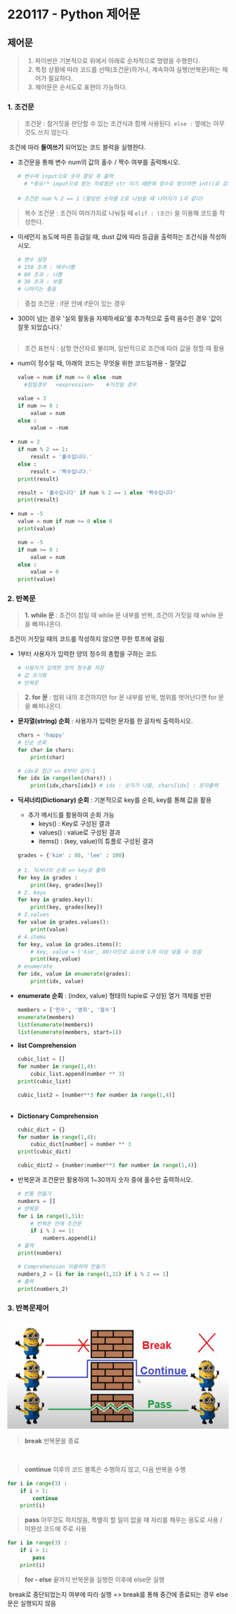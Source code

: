 # 220117 - Python 제어문

## 제어문

> 1. 파이썬은 기본적으로 위에서 아래로 순차적으로 명령을 수행한다.
> 2. 특정 상황에 따라 코드를 선택(조건문)하거나, 계속하여 실행(반복문)하는 제어가 필요하다.
> 3. 제어문은 순서도로 표현이 가능하다.



### 1. 조건문

> 조건문 : 참거짓을 판단할 수 있는 조건식과 함께 사용된다. `else :` 옆에는 아무것도 쓰지 않는다.

​	조건에 따라 **들여쓰기** 되어있는 코드 블럭을 실행한다.

- 조건문을 통해 변수 num의 값의 홀수 / 짝수 여부를 출력해시오.

  ```python
  # 변수에 input으로 숫자 할당 후 출력
  	# *중요!* input으로 받는 자료형은 str 이기 때문에 정수로 받으려면 int()로 감싸줘야한다.
      
  # 조건문 num % 2 == 1 (할당된 숫자를 2로 나눴을 때 나머지가 1과 같다)
  
  ```



> 복수 조건문 : 조건이 여러가지로 나눠질 때 `elif : (조건)` 을 이용해 코드를 작성한다.

- 미세먼지 농도에 따른 등급일 때, dust 값에 따라 등급을 출력하는 조건식을 작성하시오.

  ```python
  # 변수 설정
  # 150 초과 : 매우나쁨
  # 80 초과 : 나쁨
  # 30 초과 : 보통
  # 나머지는 좋음
  ```



> 중첩 조건문 : if문 안에 if문이 있는 경우

- 300이 넘는 경우 '실외 활동을 자제하세요'를 추가적으로 출력 음수인 경우 '값이 잘못 되었습니다.'

  ```python
  ```



> 조건 표현식 : 삼항 연산자로 불리며, 일반적으로 조건에 따라 값을 정할 때 활용

- num이 정수일 때, 아래의 코드는 무엇을 위한 코드일까용 - 절댓값

  ```python
  value = num if num >= 0 else -num
  	#참일경우 	<expression>	#거짓일 경우
  ```

  ```python
  value = 3
  if num >= 0 :
      value = num
  else :
      value = -num
  ```

  

- ```python
  num = 2
  if num % 2 == 1: 
      result = '홀수입니다.'
  else :
      result = '짝수입니다.'
  print(result)
  ```

  ```python
  result = '홀수입니다' if num % 2 == 1 else '짝수입니다'
  print(result)
  ```



- ```python
  num = -5
  value = num if num >= 0 else 0
  print(value)
  ```

  ```python
  num = -5
  if num >= 0 :
      value = num
  else :
      value = 0
  print(value)
  ```



### 2. 반복문

>  **1. while 문** : 조건이 참일 때 while 문 내부를 반복, 조건이 거짓일 때 while 문을 빠져나온다.

​					조건이 거짓일 때의 코드를 작성하지 않으면 무한 루프에 걸림

- 1부터 사용자가 입력한 양의 정수의 총합을 구하는 코드

  ```python
  # 사용자가 입력한 양의 정수를 저장
  # 값 초기화
  # 반복문
  ```



>  **2. for 문** : 범위 내의 조건까지만 for 문 내부를 반복, 범위를 벗어난다면 for 문을 빠져나온다.

- **문자열(string) 순회** : 사용자가 입력한 문자를 한 글자씩 출력하시오.

  ```python
  chars = 'happy' 
  # 단순 순회
  for char in chars:
      print(char)
  ```

  ```python
  # idx로 접근 => 0부터 길이-1
  for idx in range(len(chars)) :
      print(idx,chars[idx]) # idx : 숫자가 나옴, chars[idx] : 문자출력
  ```

  

- **딕셔너리(Dictionary) 순회** : 기본적으로 key를 순회, key를 통해 값을 활용

  - 추가 메서드를 활용하여 순회 가능
    - keys() : Key로 구성된 결과
    - values() : value로 구성된 결과
    - items() : (key, value)의 튜플로 구성된 결과

  ```python
  grades = {'kim' : 80, 'lee' : 100}
  
  # 1. 딕셔너리 순회 => key로 출력
  for key in grades :
      print(key, grades[key])
  # 2. keys
  for key in grades.key():
      print(key, grades[key])
  # 3.values
  for value in grades.values():
      print(value)
  # 4.items
  for key, value in grades.items():
      # key, value = ('kim', 80)이므로 요소에 1개 이상 넣을 수 있음
      print(key,value)
  # enumerate
  for idx, value in enumerate(grades):
      print(idx, value)
  ```



- **enumerate 순회** : (index, value) 형태의 tuple로 구성된 열거 객체를 반환

  ```python
  members = ['민수', '영희', '철수']
  enumerate(members)
  list(enumerate(members))
  list(enumerate(members, start=1))
  ```

  

- **list Comprehension**

  ```python
  cubic_list = []
  for number in range(1,4):
      cubic_list.append(number ** 3)
  print(cubic_list)
  ```

  ```py
  cubic_list2 = [number**3 for number in range(1,4)]



- **Dictionary Comprehension**

  ```python
  cubic_dict = {}
  for number in range(1,4):
      cubic_dict[number] = number ** 3
  print(cubic_dict)
  ```

  ```python
  cubic_dict2 = {number:number**3 for number in range(1,4)}
  ```

  

- 반복문과 조건문만 활용하여 1~30까지 숫자 중에 홀수만 출력하시오.

  ```python
  # 빈통 만들기
  numbers = []
  # 반복문
  for i in range(1,31):
      # 반복문 안에 조건문
      if i % 2 == 1:
          numbers.append(i)
  # 출력
  print(numbers)
  ```

  ```python
  # Comprehension 이용하여 만들기
  numbers_2 = [i for in range(1,31) if i % 2 == 1]
  # 출력
  print(numbers_2)
  ```



### 3. 반복문제어

   ![image-20220117155126591](220117%20-%20Python%20%EC%A0%9C%EC%96%B4%EB%AC%B8.assets/image-20220117155126591.png)

> **break** 반복문을 종료

​	

> **continue** 이후의 코드 블록은 수행하지 않고, 다음 반복을 수행

```python
for i in range(3) :
    if i > 1:
        continue
    print(i)
```



> **pass** 아무것도 하지않음, 특별히 할 일이 없을 때 자리를 채우는 용도로 사용 / 미완성 코드에 주로 사용

```python
for i in range(3) :
    if i > 1:
        pass
    print(i)
```



> **for - else**  끝까지 반복문을 실행한 이후에 else문 실행

​		break로 중단되었는지 여부에 따라 실행 => break를 통해 중간에 종료되는 경우 else문은 실행되지 않음